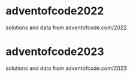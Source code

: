 # adventofcode2022
solutions and data from adventofcode.com/2022

# adventofcode2023
solutions and data from adventofcode.com/2023
